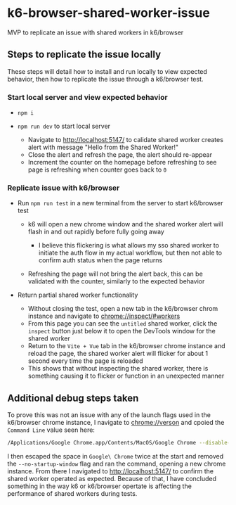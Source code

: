 # k6-browser-shared-worker-issue

MVP to replicate an issue with shared workers in k6/browser

## Steps to replicate the issue locally

These steps will detail how to install and run locally to view expected behavior, then how to replicate the issue through a k6/browser test.

### Start local server and view expected behavior

- `npm i`
- `npm run dev` to start local server

  - Navigate to <http://localhost:5147/> to calidate shared worker creates alert with message "Hello from the Shared Worker!"
  - Close the alert and refresh the page, the alert should re-appear
  - Increment the counter on the homepage before refreshing to see page is refreshing when counter goes back to `0`

### Replicate issue with k6/browser

- Run `npm run test` in a new terminal from the server to start k6/browser test

  - k6 will open a new chrome window and the shared worker alert will flash in and out rapidly before fully going away

    - I believe this flickering is what allows my sso shared worker to initiate the auth flow in my actual workflow, but then not able to confirm auth status when the page returns

  - Refreshing the page will not bring the alert back, this can be validated with the counter, similarly to the expected behavior

- Return partial shared worker functionality

  - Without closing the test, open a new tab in the k6/browser chrom instance and navigate to <chrome://inspect/#workers>
  - From this page you can see the `untitled` shared worker, click the `inspect` button just below it to open the DevTools window for the shared worker
  - Return to the `Vite + Vue` tab in the k6/browser chrome instance and reload the page, the shared worker alert will flicker for about 1 second every time the page is reloaded
  - This shows that without inspecting the shared worker, there is something causing it to flicker or function in an unexpected manner

## Additional debug steps taken

To prove this was not an issue with any of the launch flags used in the k6/browser chrome instance, I navigate to <chrome://verson> and cpoied the `Command Line` value seen here:

```sh
/Applications/Google Chrome.app/Contents/MacOS/Google Chrome --disable-default-apps --disable-prompt-on-repost --force-color-profile=srgb --metrics-recording-only --no-first-run --disable-background-timer-throttling --disable-breakpad --disable-component-extensions-with-background-pages --use-mock-keychain --no-service-autorun --no-startup-window --window-size=800,600 --disable-background-networking --disable-dev-shm-usage --disable-features=ImprovedCookieControls,LazyFrameLoading,GlobalMediaControls,DestroyProfileOnBrowserClose,MediaRouter,AcceptCHFrame --disable-hang-monitor --enable-automation --password-store=basic --enable-features=NetworkService,NetworkServiceInProcess --disable-extensions --disable-ipc-flooding-protection --disable-popup-blocking --disable-renderer-backgrounding --no-default-browser-check --user-data-dir=/var/folders/4h/dgn6q8k542d7k4kkd30rfw180000gn/T/k6browser-data-438063324 --disable-backgrounding-occluded-windows --remote-debugging-port=0 --flag-switches-begin --flag-switches-end
```

I then escaped the space in `Google\ Chrome` twice at the start and removed the `--no-startup-window` flag and ran the command, opening a new chrome instance. From there I navigated to <http://localhost:5147/> to confirm the shared worker operated as expected. Because of that, I have concluded something in the way k6 or k6/browser opertate is affecting the performance of shared workers during tests.
